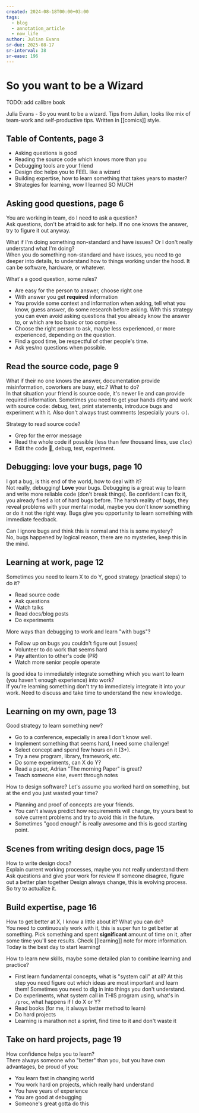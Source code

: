 ```yaml
---
created: 2024-08-18T00:00+03:00
tags:
  - blog
  - annotation_article
  - now_life
author: Julian Evans
sr-due: 2025-08-17
sr-interval: 38
sr-ease: 196
---
```


# So you want to be a Wizard

TODO: add calibre book

Julia Evans - So you want to be a wizard. Tips from Julian, looks like mix of team-work and self-productive tips. Written in [[comics]] style.

## Table of Contents, page 3

- Asking questions is good
- Reading the source code which knows more than you
- Debugging tools are your friend
- Design doc helps you to FEEL like a wizard
- Building expertise, how to learn something that takes years to master?
- Strategies for learning, wow I learned SO MUCH

## Asking good questions, page 6

You are working in team, do I need to ask a question?
<br class="f">
Ask questions, don't be afraid to ask for help. If no one knows the answer, try to figure it out anyway.

What if I'm doing something non-standard and have issues? Or I don't really understand what I'm doing?
<br class="f">
When you do something non-standard and have issues, you need to go deeper into details, to understand how to things working under the hood. It can be software, hardware, or whatever.

What's a good question, some rules?
<br class="f">
- Are easy for the person to answer, choose right one
- With answer you get **required** information
- You provide some context and information when asking, tell what you know, guess answer, do some research before asking. With this strategy you can even avoid asking questions that you already know the answer to, or which are too basic or too complex.
- Choose the right person to ask, maybe less experienced, or more experienced, depending on the question.
- Find a good time, be respectful of other people's time.
- Ask yes/no questions when possible.

## Read the source code, page 9

What if their no one knows the answer, documentation provide misinformation, coworkers are busy, etc.? What to do?
<br class="f">
In that situation your friend is source code, it's newer lie and can provide required information. Sometimes you need to get your hands dirty and work with source code: debug, test, print statements, introduce bugs and experiment with it. Also don't always trust comments (especially yours ☺).

Strategy to read source code?
<br class="f">
- Grep for the error message
- Read the whole code if possible (less than few thousand lines, use `cloc`)
- Edit the code 🙊, debug, test, experiment.

## Debugging: love your bugs, page 10

I got a bug, is this end of the world, how to deal with it?
<br class="f">
Not really, debugging! **Love** your bugs. Debugging is a great way to learn and write more reliable code (don't break things). Be confident I can fix it, you already fixed a lot of hard bugs before. The harsh reality of bugs, they reveal problems with your mental modal, maybe you don't know something or do it not the right way. Bugs give you opportunity to learn something with immediate feedback.

Can I ignore bugs and think this is normal and this is some mystery?
<br class="f">
No, bugs happened by logical reason, there are no mysteries, keep this in the mind.

## Learning at work, page 12

Sometimes you need to learn X to do Y, good strategy (practical steps) to do it?
<br class="f">
- Read source code
- Ask questions
- Watch talks
- Read docs/blog posts
- Do experiments <!--SR:!2024-08-23,1,210-->

More ways than debugging to work and learn "with bugs"?
<br class="f">
- Follow up on bugs you couldn't figure out (issues)
- Volunteer to do work that seems hard
- Pay attention to other's code (PR)
- Watch more senior people operate

Is good idea to immediately integrate something which you want to learn (you haven't enough experience) into work?
<br class="f">
If you're learning something don't try to immediately integrate it into your work. Need to discuss and take time to understand the new knowledge. <!--SR:!2024-08-30,7,250-->

## Learning on my own, page 13

Good strategy to learn something new?
<br class="f">
- Go to a conference, especially in area I don't know well.
- Implement something that seems hard, I need some challenge!
- Select concept and spend few hours on it (3+).
- Try a new program, library, framework, etc.
- Do some experiments, can X do Y?
- Read a paper, Adrian "The morning Paper" is great?
- Teach someone else, event through notes

How to design software? Let's assume you worked hard on something, but at the end you just wasted your time?
<br class="f">
- Planning and proof of concepts are your friends.
- You can't always predict how requirements will change, try yours best to solve current problems and try to avoid this in the future.
- Sometimes "good enough" is really awesome and this is good starting point.

## Scenes from writing design docs, page 15

How to write design docs?
<br class="f">
Explain current working processes, maybe you not really understand them Ask questions and give your work for review If someone disagree, figure out a better plan together Design always change, this is evolving process. So try to actualize it.

## Build expertise, page 16

How to get better at X, I know a little about it? What you can do?
<br class="f">
You need to continuously work with it, this is super fun to get better at something. Pick something and spent **significant** amount of time on it, after some time you'll see results. Check [[learning]] note for more information. Today is the best day to start learning!

How to learn new skills, maybe some detailed plan to combine learning and practice?
<br class="f">
- First learn fundamental concepts, what is "system call" at all? At this step you need figure out which ideas are most important and learn them! Sometimes you need to dig in into things you don't understand.
- Do experiments, what system call in THIS program using, what's in `/proc`, what happens if I do X or Y?
- Read books (for me, it always better method to learn)
- Do hard projects
- Learning is marathon not a sprint, find time to it and don't waste it

## Take on hard projects, page 19

How confidence helps you to learn?
<br class="f">
There always someone who "better" than you, but you have own advantages, be proud of you:

- You learn fast in changing world
- You work hard on projects, which really hard understand
- You have years of experience
- You are good at debugging
- Someone's great gotta do this
